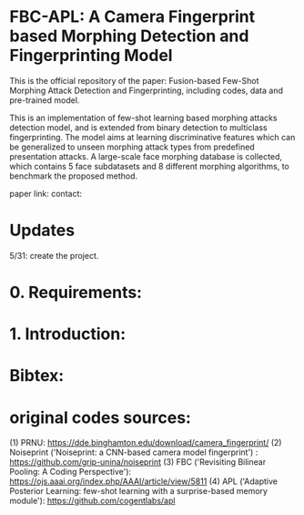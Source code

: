 # FBC-APL: A Camera Fingerprint based Morphing Detection and Fingerprinting Model
This is the official repository of the paper: Fusion-based Few-Shot Morphing Attack Detection and Fingerprinting, including codes, data and pre-trained model.

This is an implementation of few-shot learning based morphing attacks detection model, and is extended from binary detection to multiclass fingerprinting. The model aims at learning discriminative features which can be generalized to unseen morphing attack types from predefined presentation attacks. A large-scale face morphing database is collected, which contains 5 face subdatasets and 8 different morphing algorithms, to benchmark the proposed method.

paper link:
contact:
# Updates
  5/31: create the project.



# 0. Requirements:

# 1. Introduction:




# Bibtex:



# original codes sources:
(1) PRNU: https://dde.binghamton.edu/download/camera_fingerprint/
(2) Noiseprint ('Noiseprint: a CNN-based camera model fingerprint') : https://github.com/grip-unina/noiseprint
(3) FBC ('Revisiting Bilinear Pooling: A Coding Perspective'): https://ojs.aaai.org/index.php/AAAI/article/view/5811
(4) APL ('Adaptive Posterior Learning: few-shot learning with a surprise-based memory module'): https://github.com/cogentlabs/apl
